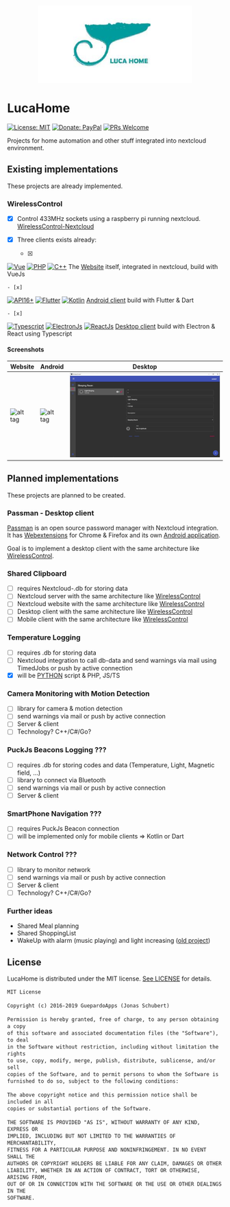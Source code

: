 <div align="center">
	<img width="360" src="logo.png" alt="LucaHome">
</div>

# LucaHome

[![License: MIT](https://img.shields.io/badge/License-MIT-blue.svg)](https://opensource.org/licenses/MIT)
[![Donate: PayPal](https://img.shields.io/badge/paypal-donate-blue.svg)](https://www.paypal.me/GuepardoApps)
[![PRs Welcome](https://img.shields.io/badge/PRs-welcome-brightgreen.svg)](http://makeapullrequest.com)

Projects for home automation and other stuff integrated into nextcloud environment.

## Existing implementations

These projects are already implemented.

### WirelessControl

- [x] Control 433MHz sockets using a raspberry pi running nextcloud. [WirelessControl-Nextcloud](https://github.com/LucaHome/WirelessControl-Nextcloud)

- [x] Three clients exists already:

	- [x] 
[![Vue](https://img.shields.io/badge/lang-Vue-lightgreen.svg)](https://vuejs.org/)
[![PHP](https://img.shields.io/badge/lang-PHP-blue.svg)](http://php.net/)
[![C++](https://img.shields.io/badge/lang-C++-blue.svg)](https://isocpp.org/)
The [Website](https://github.com/LucaHome/WirelessControl-Nextcloud/tree/master/src) itself, integrated in nextcloud, build with VueJs

	- [x] 
[![API16+](https://img.shields.io/badge/API-16+-blue.svg)](https://android-arsenal.com/api?level=16)
[![Flutter](https://img.shields.io/badge/lang-Flutter-blue.svg)](https://flutter.dev/)
[![Kotlin](https://img.shields.io/badge/lang-Kotlin-orange.svg)](https://kotlinlang.org/)
[Android client](https://github.com/LucaHome/WirelessControl-Android) build with Flutter & Dart

	- [x] 
[![Typescript](https://img.shields.io/badge/lang-Typescript-yellow.svg)](https://www.typescriptlang.org/)
[![ElectronJs](https://img.shields.io/badge/lang-ElectronJs-blue.svg)](https://electronjs.org/)
[![ReactJs](https://img.shields.io/badge/lang-ReactJs-darkblue.svg)](https://reactjs.org/)
[Desktop client](https://github.com/LucaHome/WirelessControl-Desktop) build with Electron & React using Typescript

#### Screenshots

| Website | Android | Desktop |
|---------|---------|---------|
|![alt tag](https://github.com/LucaHome/WirelessControl-Nextcloud/blob/master/screenshots/wireless_control_page.jpg)|![alt tag](https://github.com/LucaHome/WirelessControl-Android/blob/master/screenshots/wireless_control_2_dark.jpg)|![alt tag](https://github.com/LucaHome/WirelessControl-Desktop/blob/master/screenshots/dark_3_2_wireless_socket_edit.jpg)

## Planned implementations

These projects are planned to be created.

### Passman - Desktop client

[Passman](https://github.com/nextcloud/passman) is an open source password manager with Nextcloud integration.
It has [Webextensions](https://github.com/nextcloud/passman-webextension) for Chrome & Firefox and its own [Android application](https://github.com/nextcloud/passman-android).

Goal is to implement a desktop client with the same architecture like [WirelessControl](https://github.com/LucaHome/WirelessControl-Desktop).

### Shared Clipboard

- [ ] requires Nextcloud-.db for storing data
- [ ] Nextcloud server with the same architecture like [WirelessControl](https://github.com/LucaHome/WirelessControl-Nextcloud/tree/master)
- [ ] Nextcloud website with the same architecture like [WirelessControl](https://github.com/LucaHome/WirelessControl-Nextcloud/tree/master/src)
- [ ] Desktop client with the same architecture like [WirelessControl](https://github.com/LucaHome/WirelessControl-Desktop)
- [ ] Mobile client with the same architecture like [WirelessControl](https://github.com/LucaHome/WirelessControl-Android)

### Temperature Logging

- [ ] requires .db for storing data
- [ ] Nextcloud integration to call db-data and send warnings via mail using TimedJobs or push by active connection
- [x] will be [PYTHON](https://github.com/LucaHome/LucaHome-RaspberryTemperatureLogger) script & PHP, JS/TS

### Camera Monitoring with Motion Detection

- [ ] library for camera & motion detection
- [ ] send warnings via mail or push by active connection
- [ ] Server & client
- [ ] Technology? C++/C#/Go?

### PuckJs Beacons Logging ???

- [ ] requires .db for storing codes and data (Temperature, Light, Magnetic field, ...)
- [ ] library to connect via Bluetooth
- [ ] send warnings via mail or push by active connection
- [ ] Server & client

### SmartPhone Navigation ???

- [ ] requires PuckJs Beacon connection
- [ ] will be implemented only for mobile clients => Kotlin or Dart

### Network Control ???

- [ ] library to monitor network
- [ ] send warnings via mail or push by active connection
- [ ] Server & client
- [ ] Technology? C++/C#/Go?

### Further ideas

- Shared Meal planning
- Shared ShoppingList
- WakeUp with alarm (music playing) and light increasing ([old project](https://github.com/LucaHome/LucaHome-MediaServer))

## License

LucaHome is distributed under the MIT license. [See LICENSE](LICENSE.md) for details.

```
MIT License

Copyright (c) 2016-2019 GuepardoApps (Jonas Schubert)

Permission is hereby granted, free of charge, to any person obtaining a copy
of this software and associated documentation files (the "Software"), to deal
in the Software without restriction, including without limitation the rights
to use, copy, modify, merge, publish, distribute, sublicense, and/or sell
copies of the Software, and to permit persons to whom the Software is
furnished to do so, subject to the following conditions:

The above copyright notice and this permission notice shall be included in all
copies or substantial portions of the Software.

THE SOFTWARE IS PROVIDED "AS IS", WITHOUT WARRANTY OF ANY KIND, EXPRESS OR
IMPLIED, INCLUDING BUT NOT LIMITED TO THE WARRANTIES OF MERCHANTABILITY,
FITNESS FOR A PARTICULAR PURPOSE AND NONINFRINGEMENT. IN NO EVENT SHALL THE
AUTHORS OR COPYRIGHT HOLDERS BE LIABLE FOR ANY CLAIM, DAMAGES OR OTHER
LIABILITY, WHETHER IN AN ACTION OF CONTRACT, TORT OR OTHERWISE, ARISING FROM,
OUT OF OR IN CONNECTION WITH THE SOFTWARE OR THE USE OR OTHER DEALINGS IN THE
SOFTWARE.

```